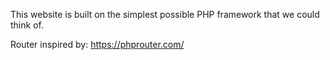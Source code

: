 This website is built on the simplest possible PHP framework that we could think of.

Router inspired by: https://phprouter.com/
